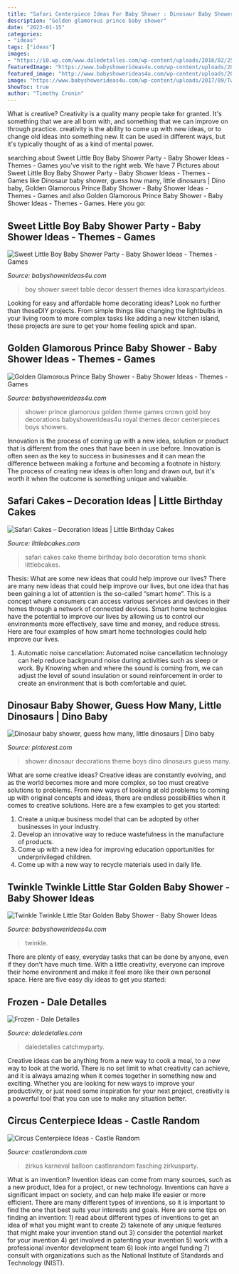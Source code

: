 ```yaml
---
title: "Safari Centerpiece Ideas For Baby Shower : Dinosaur Baby Shower, Guess How Many, Little Dinosaurs"
description: "Golden glamorous prince baby shower"
date: "2023-01-15"
categories:
- "ideas"
tags: ["ideas"]
images:
- "https://i0.wp.com/www.daledetalles.com/wp-content/uploads/2016/02/25-14.jpg"
featuredImage: "https://www.babyshowerideas4u.com/wp-content/uploads/2017/09/Twinkle-Twinkle-Little-Star-Golden-Baby-Shower-Cakepops.jpg"
featured_image: "http://www.babyshowerideas4u.com/wp-content/uploads/2016/04/Golden-Glamorous-Prince-Baby-Shower-Crown-Decor-550x823.jpg"
image: "https://www.babyshowerideas4u.com/wp-content/uploads/2017/09/Twinkle-Twinkle-Little-Star-Golden-Baby-Shower-Cakepops.jpg"
ShowToc: true
author: "Timothy Cronin"
---
```



What is creative?
Creativity is a quality many people take for granted. It's something that we are all born with, and something that we can improve on through practice. creativity is the ability to come up with new ideas, or to change old ideas into something new. It can be used in different ways, but it's typically thought of as a kind of mental power.

	

		
searching about Sweet Little Boy Baby Shower Party - Baby Shower Ideas - Themes - Games you've visit to the right web. We have 7 Pictures about Sweet Little Boy Baby Shower Party - Baby Shower Ideas - Themes - Games like Dinosaur baby shower, guess how many, little dinosaurs | Dino baby, Golden Glamorous Prince Baby Shower - Baby Shower Ideas - Themes - Games and also Golden Glamorous Prince Baby Shower - Baby Shower Ideas - Themes - Games. Here you go:
		
    
## Sweet Little Boy Baby Shower Party - Baby Shower Ideas - Themes - Games

<img loading=lazy src="http://babyshowerideas4u.com/wp-content/uploads/2014/01/boy-7.jpg" onerror="this.onerror=null;this.src='https://tse2.mm.bing.net/th?id=OIP.MVWj2NpwcX1uJgAKscvu1QHaLH&amp;pid=15.1';" alt="Sweet Little Boy Baby Shower Party - Baby Shower Ideas - Themes - Games">

_Source: babyshowerideas4u.com_

>boy shower sweet table decor dessert themes idea karaspartyideas. 

	

Looking for easy and affordable home decorating ideas? Look no further than theseDIY projects. From simple things like changing the lightbulbs in your living room to more complex tasks like adding a new kitchen island, these projects are sure to get your home feeling spick and span.

    
## Golden Glamorous Prince Baby Shower - Baby Shower Ideas - Themes - Games

<img loading=lazy src="http://www.babyshowerideas4u.com/wp-content/uploads/2016/04/Golden-Glamorous-Prince-Baby-Shower-Crown-Decor-550x823.jpg" onerror="this.onerror=null;this.src='https://tse1.mm.bing.net/th?id=OIP.nTqtMNeVnA2wi0gSGJ9rkQHaLF&amp;pid=15.1';" alt="Golden Glamorous Prince Baby Shower - Baby Shower Ideas - Themes - Games">

_Source: babyshowerideas4u.com_

>shower prince glamorous golden theme games crown gold boy decorations babyshowerideas4u royal themes decor centerpieces boys showers. 

	

Innovation is the process of coming up with a new idea, solution or product that is different from the ones that have been in use before. Innovation is often seen as the key to success in businesses and it can mean the difference between making a fortune and becoming a footnote in history. The process of creating new ideas is often long and drawn out, but it's worth it when the outcome is something unique and valuable.

    
## Safari Cakes – Decoration Ideas | Little Birthday Cakes

<img loading=lazy src="http://www.littlebcakes.com/wp-content/uploads/2014/01/Baby-Safari-Cakes.jpg" onerror="this.onerror=null;this.src='https://tse4.mm.bing.net/th?id=OIP.LXyC_m789VZrx3beia89RQHaKY&amp;pid=15.1';" alt="Safari Cakes – Decoration Ideas | Little Birthday Cakes">

_Source: littlebcakes.com_

>safari cakes cake theme birthday bolo decoration tema shank littlebcakes. 

	

Thesis: What are some new ideas that could help improve our lives?
There are many new ideas that could help improve our lives, but one idea that has been gaining a lot of attention is the so-called “smart home”. This is a concept where consumers can access various services and devices in their homes through a network of connected devices. Smart home technologies have the potential to improve our lives by allowing us to control our environments more effectively, save time and money, and reduce stress. Here are four examples of how smart home technologies could help improve our lives.
1. Automatic noise cancellation: Automated noise cancellation technology can help reduce background noise during activities such as sleep or work. By Knowing when and where the sound is coming from, we can adjust the level of sound insulation or sound reinforcement in order to create an environment that is both comfortable and quiet.


    
## Dinosaur Baby Shower, Guess How Many, Little Dinosaurs | Dino Baby

<img loading=lazy src="https://i.pinimg.com/736x/64/ee/0e/64ee0eae91f1bc74886a52fb78e7f858.jpg" onerror="this.onerror=null;this.src='https://tse4.mm.bing.net/th?id=OIP.Yr6ehoK1-Rgc-9kvDAxhuQHaNL&amp;pid=15.1';" alt="Dinosaur baby shower, guess how many, little dinosaurs | Dino baby">

_Source: pinterest.com_

>shower dinosaur decorations theme boys dino dinosaurs guess many. 

	

What are some creative ideas?
Creative ideas are constantly evolving, and as the world becomes more and more complex, so too must creative solutions to problems. From new ways of looking at old problems to coming up with original concepts and ideas, there are endless possibilities when it comes to creative solutions. Here are a few examples to get you started:
1. Create a unique business model that can be adopted by other businesses in your industry.
2. Develop an innovative way to reduce wastefulness in the manufacture of products.
3. Come up with a new idea for improving education opportunities for underprivileged children.
4. Come up with a new way to recycle materials used in daily life.

    
## Twinkle Twinkle Little Star Golden Baby Shower - Baby Shower Ideas

<img loading=lazy src="https://www.babyshowerideas4u.com/wp-content/uploads/2017/09/Twinkle-Twinkle-Little-Star-Golden-Baby-Shower-Cakepops.jpg" onerror="this.onerror=null;this.src='https://tse2.mm.bing.net/th?id=OIP.hG_CFaYGWOGXJXMbjCZ9uQDPEs&amp;pid=15.1';" alt="Twinkle Twinkle Little Star Golden Baby Shower - Baby Shower Ideas">

_Source: babyshowerideas4u.com_

>twinkle. 

	

There are plenty of easy, everyday tasks that can be done by anyone, even if they don't have much time. With a little creativity, everyone can improve their home environment and make it feel more like their own personal space. Here are five easy diy ideas to get you started: 

    
## Frozen - Dale Detalles

<img loading=lazy src="https://i0.wp.com/www.daledetalles.com/wp-content/uploads/2016/02/25-14.jpg" onerror="this.onerror=null;this.src='https://tse1.mm.bing.net/th?id=OIP.75LpzC54dydDgybqqy899wHaJ3&amp;pid=15.1';" alt="Frozen - Dale Detalles">

_Source: daledetalles.com_

>daledetalles catchmyparty. 

	

Creative ideas can be anything from a new way to cook a meal, to a new way to look at the world. There is no set limit to what creativity can achieve, and it is always amazing when it comes together in something new and exciting. Whether you are looking for new ways to improve your productivity, or just need some inspiration for your next project, creativity is a powerful tool that you can use to make any situation better.

    
## Circus Centerpiece Ideas - Castle Random

<img loading=lazy src="https://castlerandom.com/wp-content/uploads/2019/11/Circus-Themed-Kindergarten-Graduation-Party.jpg" onerror="this.onerror=null;this.src='https://tse3.mm.bing.net/th?id=OIP.VZzZa9EHfM35qP_Lhgd0_wHaLI&amp;pid=15.1';" alt="Circus Centerpiece Ideas - Castle Random">

_Source: castlerandom.com_

>zirkus karneval balloon castlerandom fasching zirkusparty. 

	

What is an invention?
Invention ideas can come from many sources, such as a new product, Idea for a project, or new technology. Inventions can have a significant impact on society, and can help make life easier or more efficient. There are many different types of inventions, so it is important to find the one that best suits your interests and goals. Here are some tips on finding an invention: 1) read about different types of inventions to get an idea of what you might want to create 2) takenote of any unique features that might make your invention stand out 3) consider the potential market for your invention 4) get involved in patenting your invention 5) work with a professional inventor development team 6) look into angel funding 7) consult with organizations such as the National Institute of Standards and Technology (NIST).

